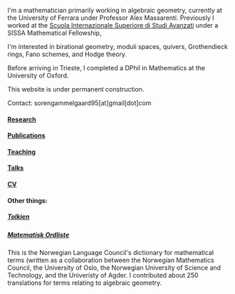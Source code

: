 
I'm a mathematician primarily working in algebraic geometry, currently at the University of Ferrara under Professor Alex Massarenti.
Previously I worked at the [Scuola Internazionale Superiore di Studi Avanzati](sissa.it) under a SISSA Mathematical Fellowship,


I'm interested in birational geometry, moduli spaces, quivers, Grothendieck rings, Fano schemes, and Hodge theory.

Before arriving in Trieste, I completed a DPhil in Mathematics at the University of Oxford.

This website is under permanent construction.

Contact: sorengammelgaard95[at]gmail[dot]com

#### [Research](https://sorengam.github.io/research)

#### [Publications](https://sorengam.github.io/papers)

#### [Teaching](teaching)

#### [Talks](talks)

#### [CV](CV)

#### Other things:

##### [Tolkien](https://sorengam.github.io/tolkien)

##### [Matematisk Ordliste](https://matematikkradet.no/ordliste/)
This is the Norwegian Language Council's dictionary for mathematical terms (written as a collaboration between the Norwegian Mathematics Council, the University of Oslo, the Norwegian University of Science and Technology, and the Univeristy of Agder. I contributed about 250 translations for terms relating to algebraic geometry.

